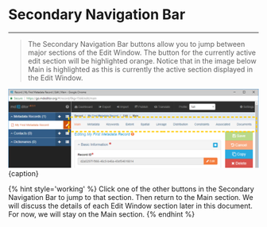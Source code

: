# Secondary Navigation Bar
---
> The <span class="md-window">Secondary Navigation Bar</span> buttons allow you to jump between major sections of the <span class="md-window">Edit Window</span>.  The button for the currently active edit section will be highlighted orange.  Notice that in the image below <span class="md-section">Main</span> is highlighted as this is currently the active section displayed in the <span class="md-window">Edit Window</span>.  

![The Secondary Navigation Bar](/assets/get-started/secondary-nav.png){caption}

{% hint style='working' %}
  Click one of the other buttons in the <span class="md-window">Secondary Navigation Bar</span> to jump to that section.  Then return to the <span class="md-section">Main</span> section.  We will discuss the details of each <span class="md-window">Edit Window</span> section later in this document.  For now, we will stay on the <span class="md-section">Main</span> section.
{% endhint %}
